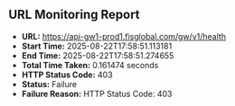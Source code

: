 ## URL Monitoring Report

- **URL:** https://api-gw1-prod1.fisglobal.com/gw/v1/health
- **Start Time:** 2025-08-22T17:58:51.113181
- **End Time:** 2025-08-22T17:58:51.274655
- **Total Time Taken:** 0.161474 seconds
- **HTTP Status Code:** 403
- **Status:** Failure
- **Failure Reason:** HTTP Status Code: 403
